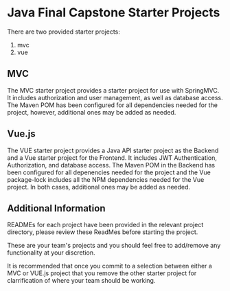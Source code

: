 # Java Final Capstone Starter Projects

There are two provided starter projects:

1. mvc
2. vue

## MVC 
The MVC starter project provides a starter project for use with SpringMVC.  It includes authorization and user management, as well as database access.  The Maven POM has been configured for all dependencies needed for the project, however, additional ones may be added as needed.  

## Vue.js

The VUE starter project provides a Java API starter project as the Backend and a Vue starter project for the Frontend.   It includes JWT Authentication, Authorization, and database access.   The Maven POM in the Backend has been configured for all depenencies needed for the project and the Vue package-lock includes all the NPM dependencies needed for the Vue project.  In both cases, additional ones may be added as needed.  

## Additional Information

READMEs for each project have been provided in the relevant project directory, please review these ReadMes before starting the project.  

These are your team's projects and you should feel free to add/remove any functionality at your discretion.  

It is recommended that once you commit to a selection between either a MVC or VUE.js project that you remove the other starter project for clarrification of where your team should be working.  
